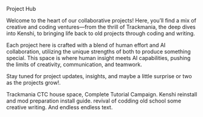 Project Hub

Welcome to the heart of our collaborative projects! Here, you’ll find a mix of creative and coding ventures—from the thrill of Trackmania, the deep dives into Kenshi, to bringing life back to old projects through coding and writing.

Each project here is crafted with a blend of human effort and AI collaboration, utilizing the unique strengths of both to produce something special. This space is where human insight meets AI capabilities, pushing the limits of creativity, communication, and teamwork.

Stay tuned for project updates, insights, and maybe a little surprise or two as the projects grow!.

Trackmania CTC house space, Complete Tutorial Campaign.
Kenshi reinstall and mod preparation install guide.
revival of codding old school
some creative writing.
And endless endless text.